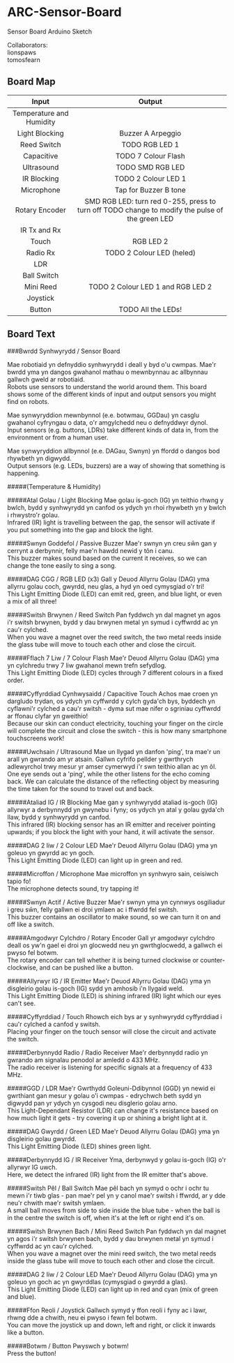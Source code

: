 # ARC-Sensor-Board

Sensor Board Arduino Sketch

Collaborators:<br>
lionspaws<br>
tomosfearn<br>

## Board Map

| Input | Output |
|:-----:|:------:|
|Temperature and Humidity||
|Light Blocking|Buzzer A Arpeggio|
|Reed Switch|TODO RGB LED 1|
|Capacitive|TODO 7 Colour Flash|
|Ultrasound|TODO SMD RGB LED|
|IR Blocking|TODO 2 Colour LED 1|
|Microphone|Tap for Buzzer B tone|
|Rotary Encoder|SMD RGB LED: turn red 0-255, press to turn off TODO change to modify the pulse of the green LED|
|IR Tx and Rx||
|Touch|RGB LED 2|
|Radio Rx|TODO 2 Colour LED (heled)|
|LDR||
|Ball Switch||
|Mini Reed|TODO 2 Colour LED 1 and RGB LED 2|
|Joystick||
|Button|TODO All the LEDs!|

## Board Text

###Bwrdd Synhwyrydd / Sensor Board

Mae robotiaid yn defnyddio synhwyrydd i deall y byd o'u cwmpas. Mae'r bwrdd yma yn dangos gwahanol mathau o mewnbynnau ac allbynnau gallwch gweld ar robotiaid.<br>
Robots use sensors to understand the world around them. This board shows some of the different kinds of input and output sensors you might find on robots.

Mae synwyryddion mewnbynnol (e.e. botwmau, GGDau) yn casglu gwahanol cyfryngau o data, o'r amgylchedd neu o defnyddwyr dynol.<br>
Input sensors (e.g. buttons, LDRs) take different kinds of data in, from the environment or from a human user.

Mae synwyryddion allbynnol (e.e. DAGau, Swnyn) yn ffordd o dangos bod rhywbeth yn digwydd.<br>
Output sensors (e.g. LEDs, buzzers) are a way of showing that something is happening.

#####(Temperature & Humidity)

#####Atal Golau / Light Blocking
Mae golau is-goch (IG) yn teithio rhwng y bwlch, bydd y synhwyrydd yn canfod os ydych yn rhoi rhywbeth yn y bwlch i rhwystro'r golau.<br>
Infrared (IR) light is travelling between the gap, the sensor will activate if you put something into the gap and block the light.

#####Swnyn Goddefol / Passive Buzzer
Mae'r swnyn yn creu sŵn gan y cerrynt a derbynnir, felly mae'n hawdd newid y tôn i canu.<br>
This buzzer makes sound based on the current it receives, so we can change the tone easily to sing a song.

#####DAG CGG / RGB LED (x3)
Gall y Deuod Allyrru Golau (DAG) yma allyrru golau coch, gwyrdd, neu glas, a hyd yn oed cymysgiad o'r tri!<br>
This Light Emitting Diode (LED) can emit red, green, and blue light, or even a mix of all three!

#####Switsh Brwynen / Reed Switch
Pan fyddwch yn dal magnet yn agos i'r switsh brwynen, bydd y dau brwynen metal yn symud i cyffwrdd ac yn cau'r cylched.<br>
When you wave a magnet over the reed switch, the two metal reeds inside the glass tube will move to touch each other and close the circuit.

#####Fflach 7 Liw / 7 Colour Flash
Mae'r Deuod Allyrru Golau (DAG) yma yn cylchredu trwy 7 liw gwahanol mewn trefn sefydlog.<br>
This Light Emitting Diode (LED) cycles through 7 different colours in a fixed order.

#####Cyffyrddiad Cynhwysaidd / Capacitive Touch
Achos mae croen yn dargludo trydan, os ydych yn cyffwrdd y cylch gyda'ch bys, byddech yn cyflawni'r cylched a cau'r switsh - dyma sut mae nifer o sgriniau cyffwrdd ar ffonau clyfar yn gweithio!<br>
Because our skin can conduct electricity, touching your finger on the circle will complete the circuit and close the switch - this is how many smartphone touchscreens work!

#####Uwchsain / Ultrasound
Mae un llygad yn danfon 'ping', tra mae'r un arall yn gwrando am yr atsain. Gallwn cyfrifo pellder y gwrthrych adlewyrchol trwy mesur yr amser cymerwyd i'r swn teithio allan ac yn ôl.<br>
One eye sends out a 'ping', while the other listens for the echo coming back. We can calculate the distance of the reflecting object by measuring the time taken for the sound to travel out and back.

#####Ataliad IG / IR Blocking
Mae gan y synhwyrydd ataliad is-goch (IG) allyrwyr a derbynnydd yn gwynebu i fyny; os ydych yn atal y golau gyda'ch llaw, bydd y synhwyrydd yn canfod.<br>
This infrared (IR) blocking sensor has an IR emitter and receiver pointing upwards; if you block the light with your hand, it will activate the sensor.

#####DAG 2 liw / 2 Colour LED
Mae'r Deuod Allyrru Golau (DAG) yma yn goleuo yn gwyrdd ac yn goch.<br>
This Light Emitting Diode (LED) can light up in green and red.

#####Microffon / Microphone
Mae microffon yn synhwyro sain, ceisiwch tapio fo!<br>
The microphone detects sound, try tapping it!

#####Swnyn Actif / Active Buzzer
Mae'r swnyn yma yn cynnwys osgiliadur i greu sŵn, felly gallwn ei droi ymlaen ac i ffwrdd fel switsh.<br>
This buzzer contains an oscillator to make sound, so we can turn it on and off like a switch.

#####Amgodwyr Cylchdro / Rotary Encoder
Gall yr amgodwyr cylchdro deall os yw'n gael ei droi yn glocwedd neu yn gwrthglocwedd, a gallwch ei pwyso fel botwm.<br>
The rotary encoder can tell whether it is being turned clockwise or counter-clockwise, and can be pushed like a button.

#####Allyrwyr IG / IR Emitter
Mae'r Deuod Allyrru Golau (DAG) yma yn disgleirio golau is-goch (IG) sydd yn amhosib i'n llygaid weld.<br>
This Light Emitting Diode (LED) is shining infrared (IR) light which our eyes can't see.

#####Cyffyrddiad / Touch
Rhowch eich bys ar y synhwyrydd cyffyrddiad i cau'r cylched a canfod y switsh.<br>
Placing your finger on the touch sensor will close the circuit and activate the switch.

#####Derbynnydd Radio / Radio Receiver
Mae'r derbynnydd radio yn gwrando am signalau penodol ar amledd o 433 MHz.<br>
The radio receiver is listening for specific signals at a frequency of 433 MHz.

#####GGD / LDR
Mae'r Gwrthydd Goleuni-Ddibynnol (GGD) yn newid ei gwrthiant gan mesur y golau o'i cwmpas - edrychwch beth sydd yn digwydd pan yr ydych yn cysgodi neu disglerio golau arno.<br>
This Light-Dependant Resistor (LDR) can change it's resistance based on how much light it gets - try covering it up or shining a bright light at it.

#####DAG Gwyrdd / Green LED
Mae'r Deuod Allyrru Golau (DAG) yma yn disgleirio golau gwyrdd.<br>
This Light Emitting Diode (LED) shines green light.

#####Derbynnydd IG / IR Receiver
Yma, derbynwyd y golau is-goch (IG) o'r allyrwyr IG uwch.<br>
Here, we detect the infrared (IR) light from the IR emitter that's above.

#####Switsh Pêl / Ball Switch
Mae pêl bach yn symyd o ochr i ochr tu mewn i'r tiwb glas - pan mae'r pel yn y canol mae'r switsh i ffwrdd, ar y dde neu'r chwith mae'r switsh ymlaen.<br>
A small ball moves from side to side inside the blue tube - when the ball is in the centre the switch is off, when it's at the left or right end it's on.

#####Switsh Brwynen Bach / Mini Reed Switch
Pan fyddwch yn dal magnet yn agos i'r switsh brwynen bach, bydd y dau brwynen metal yn symud i cyffwrdd ac yn cau'r cylched.<br>
When you wave a magnet over the mini reed switch, the two metal reeds inside the glass tube will move to touch each other and close the circuit.

#####DAG 2 liw / 2 Colour LED
Mae'r Deuod Allyrru Golau (DAG) yma yn goleuo yn goch ac yn gwyrddlas (cymysgiad o gwyrdd a glas).<br>
This Light Emitting Diode (LED) can light up in red and cyan (mix of green and blue).

#####Ffon Reoli / Joystick
Gallwch symyd y ffon reoli i fyny ac i lawr, rhwng dde a chwith, neu ei pwyso i fewn fel botwm.<br>
You can move the joystick up and down, left and right, or click it inwards like a button.

#####Botwm / Button
Pwyswch y botwm!<br>
Press the button!